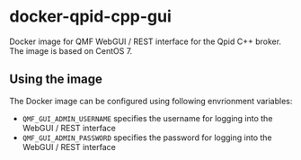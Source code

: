 # docker-qpid-cpp-gui

Docker image for QMF WebGUI / REST interface for the Qpid C++ broker. The image is based on CentOS 7.

## Using the image

The Docker image can be configured using following envrionment variables:
- `QMF_GUI_ADMIN_USERNAME` specifies the username for logging into the WebGUI / REST interface
- `QMF_GUI_ADMIN_PASSWORD` specifies the password for logging into the WebGUI / REST interface
